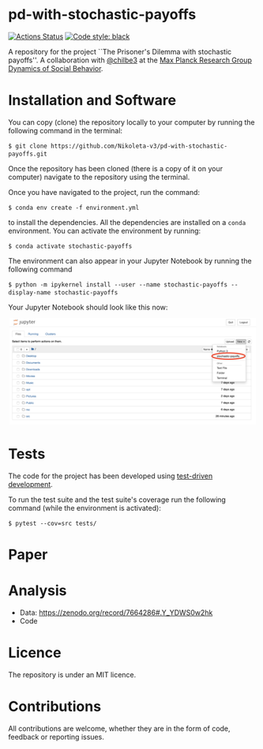 # pd-with-stochastic-payoffs

[![Actions Status](https://github.com/Nikoleta-v3/pd-with-stochastic-payoffs/workflows/test/badge.svg)](https://github.com/Nikoleta-v3/pd-with-stochastic-payoffs/actions)
<a href="https://github.com/psf/black"><img alt="Code style: black" src="https://img.shields.io/badge/code%20style-black-000000.svg"></a>


A repository for the project ``The Prisoner's Dilemma with stochastic payoffs''.
A collaboration with [@chilbe3](https://twitter.com/chilbe3) at the
[Max Planck Research Group Dynamics of Social Behavior](https://www.evolbio.mpg.de/socialdynamics).

# Installation and Software

You can copy (clone) the repository locally to your computer by running the
following command in the terminal:

```shell
$ git clone https://github.com/Nikoleta-v3/pd-with-stochastic-payoffs.git
```

Once the repository has been cloned (there is a copy of it on your computer)
navigate to the repository using the terminal.

Once you have navigated to the project, run the command:

```shell
$ conda env create -f environment.yml
```

to install the dependencies. All the dependencies are installed on a `conda`
environment. You can activate the environment by running:

```shell
$ conda activate stochastic-payoffs
```

The environment can also appear in your Jupyter Notebook by running the
following command

```shell
$ python -m ipykernel install --user --name stochastic-payoffs --display-name stochastic-payoffs
```

Your Jupyter Notebook should look like this now:

<p align="center">
<img src="static/jupyter_notebook_example.png" width="500"/>
</p>

# Tests

The code for the project has been developed using 
[test-driven development](https://en.wikipedia.org/wiki/Test-driven_development).

To run the test suite and the test suite's coverage run the following command
(while the environment is activated):

```shell
$ pytest --cov=src tests/
```

# Paper

# Analysis

- Data: https://zenodo.org/record/7664286#.Y_YDWS0w2hk
- Code

# Licence

The repository is under an MIT licence.

# Contributions

All contributions are welcome, whether they are in the form of code, feedback or
reporting issues.
